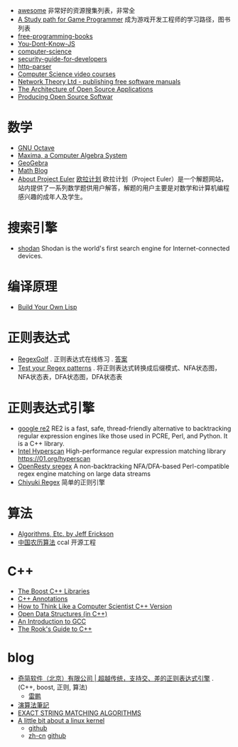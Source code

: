 * [awesome](https://github.com/sindresorhus/awesome) 非常好的资源搜集列表，非常全
* [A Study path for Game Programmer](https://github.com/miloyip/game-programmer/) 成为游戏开发工程师的学习路径，图书列表
* [free-programming-books](https://github.com/vhf/free-programming-books)
* [You-Dont-Know-JS](https://github.com/getify/You-Dont-Know-JS)
* [computer-science](https://github.com/open-source-society/computer-science)
* [security-guide-for-developers](https://github.com/FallibleInc/security-guide-for-developers)
* [http-parser](https://github.com/nodejs/http-parser)
* [Computer Science video courses](https://github.com/Developer-Y/cs-video-courses)
* [Network Theory Ltd - publishing free software manuals](http://www.network-theory.co.uk/)
* [The Architecture of Open Source Applications](http://aosabook.org)
* [Producing Open Source Softwar](http://producingoss.com/)

# 数学

* [GNU Octave](https://www.gnu.org/software/octave/)
* [Maxima, a Computer Algebra System](http://maxima.sourceforge.net/)
* [GeoGebra](https://www.geogebra.org/home)
* [Math Blog](http://math-blog.com/)
* [About Project Euler](https://projecteuler.net/) [欧拉计划](http://www.ituring.com.cn/minibook/10665) 欧拉计划（Project Euler）是一个解题网站，站内提供了一系列数学题供用户解答，解题的用户主要是对数学和计算机编程感兴趣的成年人及学生。

# 搜索引擎

* [shodan](https://www.shodan.io/) Shodan is the world's first search engine for Internet-connected devices.

# 编译原理

* [Build Your Own Lisp](http://buildyourownlisp.com/)

# 正则表达式

* [RegexGolf](https://alf.nu/RegexGolf) . 正则表达式在线练习 . [答案](http://felixc.at/regex.alf.nu)
* [Test your Regex patterns](http://app.jacobappleton.io/app/regex) . 将正则表达式转换成后缀模式、NFA状态图，NFA状态表，DFA状态图，DFA状态表

# 正则表达式引擎

* [google re2](https://github.com/google/re2) RE2 is a fast, safe, thread-friendly alternative to backtracking regular expression engines like those used in PCRE, Perl, and Python. It is a C++ library.
* [Intel Hyperscan](https://github.com/01org/hyperscan) High-performance regular expression matching library https://01.org/hyperscan
* [OpenResty sregex](https://github.com/openresty/sregex) A non-backtracking NFA/DFA-based Perl-compatible regex engine matching on large data streams
* [Chiyuki Regex](http://hcc.trilines.net/regex/) 简单的正则引擎

# 算法

* [Algorithms, Etc. by Jeff Erickson](http://web.engr.illinois.edu/~jeffe/teaching/algorithms/)
* [中国农历算法](http://ccal.chinesebay.com/ccal/index.html) ccal 开源工程

# C++

* [The Boost C++ Libraries](https://theboostcpplibraries.com/)
* [C++ Annotations](http://www.icce.rug.nl/documents/cplusplus/)
* [How to Think Like a Computer Scientist C++ Version](http://greenteapress.com/thinkcpp/index.html)
* [Open Data Structures (in C++)](http://opendatastructures.org/ods-cpp/)
* [An Introduction to GCC](http://www.network-theory.co.uk/docs/gccintro/)
* [The Rook's Guide to C++](https://rooksguide.org/)

# blog

* [奇简软件（北京）有限公司 | 超越传统，支持交、差的正则表达式引擎](http://nark.cc/) . (C++, boost, 正则, 算法)
  * [雷鹏](http://blog.csdn.net/whinah)
* [演算法筆記](http://www.csie.ntnu.edu.tw/~u91029/)
* [EXACT STRING MATCHING ALGORITHMS](http://www-igm.univ-mlv.fr/~lecroq/string/index.html)
* [A little bit about a linux kernel ](https://0xax.gitbooks.io/linux-insides/content/index.html)
  * [github](https://github.com/0xAX/linux-insides)
  * [zh-cn](https://xinqiu.gitbooks.io/linux-insides-cn/content/index.html) [github](https://github.com/MintCN/linux-insides-zh)
